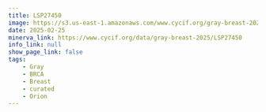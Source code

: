 ```yaml
---
title: LSP27450
image: https://s3.us-east-1.amazonaws.com/www.cycif.org/gray-breast-2025/LSP27450/Lineage%200_777777-Lineage%202_FF0000-Lineage%207_0000FF-Lineage%2012_FF0000-Lineage%2015_00FF00-Lineage%2017_0000FF.jpg
date: 2025-02-25
minerva_link: https://www.cycif.org/data/gray-breast-2025/LSP27450
info_link: null
show_page_link: false
tags:
    - Gray
    - BRCA
    - Breast
    - curated
    - Orion
---
```

